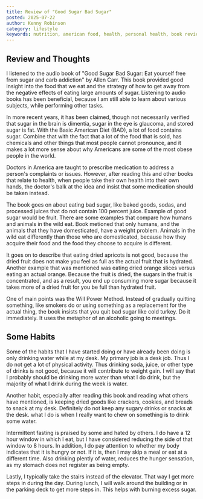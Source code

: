 ```yaml
---
title: Review of "Good Sugar Bad Sugar"
posted: 2025-07-22
author: Kenny Robinson
category: lifestyle
keywords: nutrition, american food, health, personal health, book review
---
```


## Review and Thoughts

I listened to the audio book of "Good Sugar Bad Sugar: Eat yourself free from sugar and carb addiction" by Allen Carr. 
This book provided good insight into the food that we eat and the strategy of how to get away from the negative 
effects of eating large amounts of sugar. Listening to audio books has been beneficial, because I am still 
able to learn about various subjects, while performing other tasks. 

In more recent years, it has been claimed, though not necessarily verified that sugar in the brain is dimentia, 
sugar in the eye is glaucoma, and stored sugar is fat. With the Basic American Diet (BAD), a lot of food contains 
sugar. Combine that with the fact that a lot of the food that is sold, has chemicals and other things that 
most people cannot pronounce, and it makes a lot more sense about why Americans are some of the most obese people in the world. 

Doctors in America are taught to prescribe medication to address a person's complaints or issues. However, after 
reading this and other books that relate to health, when people take their own health into their own hands, 
the doctor's balk at the idea and insist that some medication should be taken instead. 

The book goes on about eating bad sugar, like baked goods, sodas, and processed juices that do not contain 
100 percent juice. Example of good sugar would be fruit.  There are some 
examples that compare how humans and animals in the wild eat. Book metioned that only humans, and the animals 
that they have domesticated, have a weight problem. Animals in the wild eat differently than those who are 
domesticated, because how they acquire their food and the food they choose to acquire is different. 

It goes on to describe that eating dried apricots is not good, because the dried fruit does not make you 
feel as full as the actual fruit that is hydrated. Another example that was mentioned was eating dried 
orange slices versus eating an actual orange. Because the fruit is dried, the sugars in the fruit is 
concentrated, and as a result, you end up consuming more sugar because it takes more of a dried fruit 
for you be full than hydrated fruit.

One of main points was the Will Power Method. Instead of gradually quitting something, like smokers do or 
using something as a replacement for the actual thing, the book insists that you quit bad sugar like 
cold turkey. Do it immediately. It uses the metaphor of an alcoholic going to meetings. 

## Some Habits

Some of the habits that I have started doing or have already been doing is only drinking water while at 
my desk. My primary job is a desk job. Thus I do not get a lot of physical activity. Thus drinking soda, 
juice, or other type of drinks is not good, because it will contribute to weight gain. I will say that 
I probably should be drinking more water than what I do drink, but the majority of what I drink during the 
week is water.

Another habit, especially after reading this book and reading what others have mentioned, is keeping 
dried goods like crackers, cookies, and breads to snack at my desk.  Definitely do not keep any 
sugary drinks or snacks at the desk.  what I do is when I really want to chew on something is to drink 
some water. 

Intermittent fasting is praised by some and hated by others. I do have a 12 hour window in which I eat, but 
I have considered reducing the side of that window to 8 hours. In addition, I do pay attention to whether
my body indicates that it is hungry or not. If it is, then I may skip a meal or eat at a different time. 
Also drinking plently of water, reduces the hunger sensation, as my stomach does not register 
as being empty.

Lastly, I typically take the stairs instead of the elevator. That way I get more steps in during the day. 
During lunch, I will walk around the building or in the parking deck to get more steps in. This helps 
with burning excess sugar.
